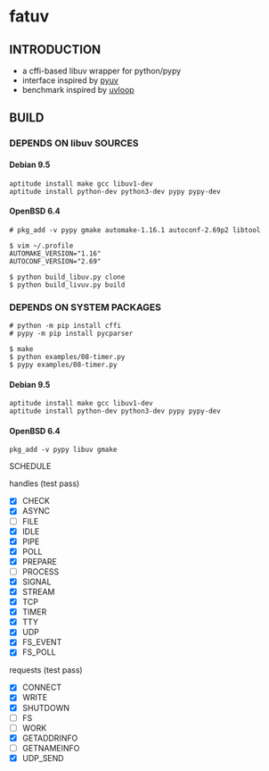 # fatuv

## INTRODUCTION

* a cffi-based libuv wrapper for python/pypy
* interface inspired by [pyuv][1]
* benchmark inspired by [uvloop][2]


## BUILD

### DEPENDS ON libuv SOURCES

#### Debian 9.5

```
aptitude install make gcc libuv1-dev
aptitude install python-dev python3-dev pypy pypy-dev
```

#### OpenBSD 6.4

```
# pkg_add -v pypy gmake automake-1.16.1 autoconf-2.69p2 libtool

$ vim ~/.profile
AUTOMAKE_VERSION="1.16"
AUTOCONF_VERSION="2.69"

$ python build_libuv.py clone
$ python build_livuv.py build
```


### DEPENDS ON SYSTEM PACKAGES

```
# python -m pip install cffi
# pypy -m pip install pycparser

$ make
$ python examples/08-timer.py
$ pypy examples/08-timer.py
```

#### Debian 9.5

```
aptitude install make gcc libuv1-dev
aptitude install python-dev python3-dev pypy pypy-dev
```

#### OpenBSD 6.4

```
pkg_add -v pypy libuv gmake
```


[1]: https://github.com/saghul/pyuv/
[2]: https://github.com/MagicStack/uvloop

SCHEDULE

handles (test pass)
- [x] CHECK
- [x] ASYNC
- [ ] FILE
- [x] IDLE
- [x] PIPE
- [x] POLL
- [x] PREPARE
- [ ] PROCESS
- [x] SIGNAL
- [x] STREAM
- [x] TCP
- [x] TIMER
- [x] TTY
- [x] UDP
- [x] FS_EVENT
- [x] FS_POLL

requests (test pass)
- [x] CONNECT
- [x] WRITE
- [x] SHUTDOWN
- [ ] FS
- [ ] WORK
- [x] GETADDRINFO
- [ ] GETNAMEINFO
- [x] UDP_SEND

